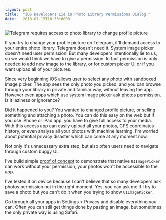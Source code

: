 ```yaml
---
layout: post
title:  "iOS Developers Lie in Photo Library Permissions Dialog."
date:   2018-07-15T18:33+0000
---
```


![Telegram requires access to photo library to change profile picture][1]

If you try to change your profile picture on Telegram, it'll demand access
to your entire photo library. Telegram doesn't need it. System image picker
doesn't need user permission! But many developers intentionally lie to us, 
so we would think we have to give a permission. 
In fact permission is only needed to add new image to the library, 
or for custom picker UI or if you want upload all of your pictures.

Since very beginning iOS allows user to select 
any photo with sandboxed image  picker. The app sees the only photo you picked, 
and you can browse through your library in private and familiar way, 
without leaving the app. However even apps which use system image picker
ask photos permission. Is it laziness or ignorance?

Did it happened to you? You wanted to changed profile picture, or selling something
and attaching a photo. You can do this easy on the web but if you
use iPhone or iPad app, you have to give full access to your media.
With this access app can easily upload all your photos, GPS coordinates history,
or even analyse all your photos with machine learning. I'm worried about 
potential privacy disaster which can come at any moment now.

Not only it's unnecessary extra step, but also often users need to navigate 
through custom buggy UI. 

I've build simple [proof of concept][2] to demonstrate that native 
`UIImagePicker` can work without your permission, your photos won't be accessible
to the app.

I've tested it on device because I can't believe that so 
many developers ask photos permission not in the right moment. Yes, you can ask
me if I try to save a photo but you can't do it when you trying to show 
`UIImagePicker`.

Go through all your apps in Settings > Privacy and disable everything you can.
Often you can still get things done by pasting an image, 
but sometimes the only private way is using Safari.

[1]: {{site.url}}/images/access.jpg
[2]: https://github.com/borisyurkevich/PhotoPicker
